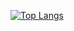 [![Top Langs](https://github-readme-stats.vercel.app/api/top-langs/?username=Sathaporn-Phila&layout=compact&langs_count=10)](https://github.com/Sathaporn-Phila/github-readme-stats)
